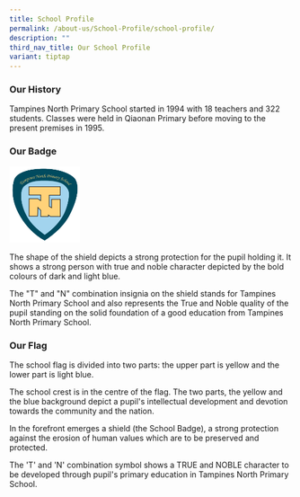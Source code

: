 ```yaml
---
title: School Profile
permalink: /about-us/School-Profile/school-profile/
description: ""
third_nav_title: Our School Profile
variant: tiptap
---
```

<h3><strong>Our History</strong></h3>
<p>Tampines North Primary School started in 1994 with 18 teachers and 322
students. Classes were held in Qiaonan Primary before moving to the present
premises in 1995.</p>
<h3><strong>Our Badge</strong></h3>
<div class="isomer-image-wrapper">
<img style="width:25%" height="auto" width="100%" src="/images/Our%20Badge.png">
</div>
<p>The shape of the shield depicts a strong protection for the pupil holding
it. It shows a strong person with true and noble character depicted by
the bold colours of dark and light blue.</p>
<p>The "T" and "N" combination insignia on the shield stands for Tampines
North Primary School and also represents the True and Noble quality of
the pupil standing on the solid foundation of a good education from Tampines
North Primary School.</p>
<h3><strong>Our Flag</strong></h3>
<p>The school flag is divided into two parts: the upper part is yellow and
the lower part is light blue.</p>
<p>The school crest is in the centre of the flag. The two parts, the yellow
and the blue background depict a pupil's intellectual development and devotion
towards the community and the nation.</p>
<p>In the forefront emerges a shield (the School Badge), a strong protection
against the erosion of human values which are to be preserved and protected.</p>
<p>The 'T' and 'N' combination symbol shows a TRUE and NOBLE character to
be developed through pupil's primary education in Tampines North Primary
School.</p>